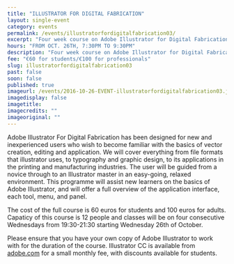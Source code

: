```yaml
---
title: "ILLUSTRATOR FOR DIGITAL FABRICATION"
layout: single-event
category: events
permalink: /events/illustratorfordigitalfabrication03/
excerpt: "Four week course on Adobe Illustrator for Digital Fabrication"
hours: "FROM OCT. 26TH, 7:30PM TO 9:30PM"
description: "Four week course on Adobe Illustrator for Digital Fabrication"
fee: "€60 for students/€100 for professionals"
slug: illustratorfordigitalfabrication03
past: false
soon: false
published: true
imageurl: /events/2016-10-26-EVENT-illustratorfordigitalfabrication03.jpg
imagedisplay: false
imagetitle:
imagecredits: ""
imageoriginal: ""
---
```


Adobe Illustrator For Digital Fabrication has been designed for new and inexperienced users who wish to become familiar with the basics of vector creation, editing and application. We will cover everything from file formats that illustrator uses, to typography and graphic design, to its applications in the printing and manufacturing industries. The user will be guided from a novice through to an Illustrator master in an easy-going, relaxed environment. This programme will assist new learners on the basics of Adobe Illustrator, and will offer a full overview of the application interface, each tool, menu, and panel.

The cost of the full course is 60 euros for students and 100 euros for adults. Capaticy of this course is 12 people and classes will be on four consecutive Wednesdays from 19:30-21:30 starting Wednesday 26th of October.

Please ensure that you have your own copy of Adobe Illustrator to work with for the duration of the course. Illustrator CC is available from [adobe.com](http://www.adobe.com/ie/products/illustrator.html) for a small monthly fee, with discounts available for students.
